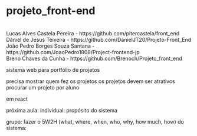 # projeto_front-end

<br>
Lucas Alves Castela Pereira - https://github.com/pitercastela/front_end
<br>
Daniel de Jesus Teixeira - https://github.com/DanielJT20/Projeto-Front_End
<br>
João Pedro Borges Souza Santana - https://github.com/JoaoPedro1808/Project-frontend-jp
<br>
Breno Chaves da Cunha - https://github.com/Brenoch/Projeto_front_end





sistema web para portfólio de projetos

precisa mostrar quem fez os projetos
os projetos devem ser atrativos
procurar um projeto por aluno

em react

próxima aula:
individual:
propósito do sistema

grupo:
fazer o 5W2H (what, where, when, who, why, how much, how) do sistema:
